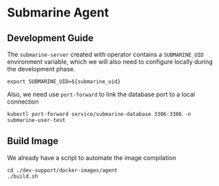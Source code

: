 <!---
  Licensed under the Apache License, Version 2.0 (the "License");
  you may not use this file except in compliance with the License.
  You may obtain a copy of the License at

   http://www.apache.org/licenses/LICENSE-2.0

  Unless required by applicable law or agreed to in writing, software
  distributed under the License is distributed on an "AS IS" BASIS,
  WITHOUT WARRANTIES OR CONDITIONS OF ANY KIND, either express or implied.
  See the License for the specific language governing permissions and
  limitations under the License. See accompanying LICENSE file.
-->

# Submarine Agent

## Development Guide

The `submarine-server` created with operator contains a `SUBMARINE_UID` environment variable,
which we will also need to configure locally during the development phase.
```shell
export SUBMARINE_UID=${submarine_uid}
```

Also, we need use `port-forward` to link the database port to a local connection
```shell
kubectl port-forward service/submarine-database 3306:3306 -n submarine-user-test
```

## Build Image

We already have a script to automate the image compilation
```shell
cd ./dev-support/docker-images/agent
./build.sh
```
